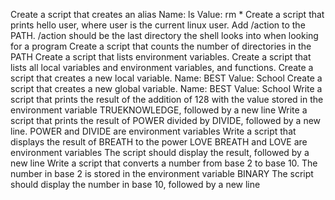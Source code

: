 Create a script that creates an alias 
Name: ls   Value: rm *
Create a script that prints hello user, where user is the current linux user.
Add /action to the PATH. /action should be the last directory the shell looks into when looking for a program
Create a script that counts the number of directories in the PATH
Create a script that lists environment variables.
Create a script that lists all local variables and environment variables, and functions.
Create a script that creates a new local variable.
Name: BEST   Value: School
Create a script that creates a new global variable.
Name: BEST   Value: School
Write a script that prints the result of the addition of 128 with the value stored in the environment variable TRUEKNOWLEDGE, followed by a new line
Write a script that prints the result of POWER divided by DIVIDE, followed by a new line.
POWER and DIVIDE are environment variables
Write a script that displays the result of BREATH to the power LOVE
BREATH and LOVE are environment variables  The script should display the result, followed by a new line
Write a script that converts a number from base 2 to base 10.
The number in base 2 is stored in the environment variable BINARY    The script should display the number in base 10, followed by a new line
